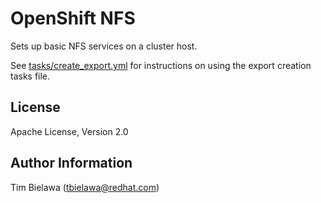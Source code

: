 OpenShift NFS
=============

Sets up basic NFS services on a cluster host.

See [tasks/create_export.yml](tasks/create_export.yml) for
instructions on using the export creation tasks file.

License
-------

Apache License, Version 2.0

Author Information
------------------

Tim Bielawa (tbielawa@redhat.com)
